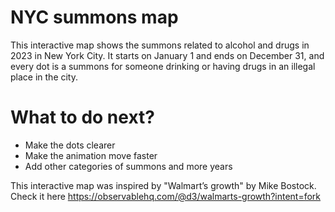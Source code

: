  # NYC summons map
 
 This interactive map shows the summons related to alcohol and drugs in 2023 in New York City.
 It starts on January 1 and ends on December 31, and every dot is a summons for someone drinking or having drugs in an illegal place in the city. 

#  What to do next? 
- Make the dots clearer 
- Make the animation move faster
- Add other categories of summons and more years


This interactive map was inspired by "Walmart’s growth" by Mike Bostock. Check it here https://observablehq.com/@d3/walmarts-growth?intent=fork
